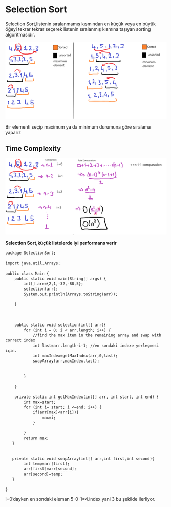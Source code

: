 Selection Sort
==============
Selection Sort,listenin sıralanmamış kısmından en küçük veya en büyük öğeyi tekrar tekrar seçerek listenin sıralanmış kısmına taşıyan sorting algoritmasıdır.

![photo1](https://github.com/alpersener/Selection-Sort/blob/master/photo1.png)

Bir elementi seçip maximum ya da minimum durumuna göre sıralama yaparız

**Time Complexity**
-------------------

![photo2](https://github.com/alpersener/Selection-Sort/blob/master/photo2.png)

**Selection Sort,küçük listelerde iyi performans verir**

    package SelectionSort;
    
    import java.util.Arrays;
    
    public class Main {
        public static void main(String[] args) {
            int[] arr={2,1,-32,-88,5};
            selection(arr);
            System.out.println(Arrays.toString(arr));
    
        }
    
    
    
        public static void selection(int[] arr){
            for (int i = 0; i < arr.length; i++) {
                //find the max item in the remaining array and swap with correct index
                int last=arr.length-i-1; //en sondaki indexe yerleşmesi için.
                int maxIndex=getMaxIndex(arr,0,last);
                swapArray(arr,maxIndex,last);
    
                
            }
    
        }
    
        private static int getMaxIndex(int[] arr, int start, int end) {
            int max=start;
            for (int i= start; i <=end; i++) {
                if(arr[max]<arr[i]){
                    max=i;
                }
    
            }
            return max;
       }
    
    
       private static void swapArray(int[] arr,int first,int second){
            int temp=arr[first];
            arr[first]=arr[second];
            arr[second]=temp;
       }
    
    }

i=0’dayken en sondaki eleman 5-0-1=4.index yani 3 bu şekilde ilerliyor.
